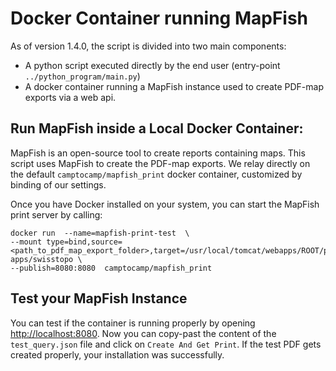 # Docker Container running MapFish
As of version 1.4.0, the script is divided into two main components:

- A python script executed directly by the end user (entry-point `../python_program/main.py`)
- A docker container running a MapFish instance used to create PDF-map exports via a web api.

## Run MapFish inside a Local Docker Container:
MapFish is an open-source tool to create reports containing maps. This script uses MapFish to create the PDF-map
exports. We relay directly on the default `camptocamp/mapfish_print` docker container, customized by binding of our
settings.

Once you have Docker installed on your system, you can start the MapFish print server by calling:

    docker run  --name=mapfish-print-test  \
    --mount type=bind,source=<path_to_pdf_map_export_folder>,target=/usr/local/tomcat/webapps/ROOT/print-apps/swisstopo \
    --publish=8080:8080  camptocamp/mapfish_print

## Test your MapFish Instance
You can test if the container is running properly by opening [http://localhost:8080](http://localhost:8080/). Now you
can copy-past the content of the `test_query.json` file and click on `Create And Get Print`. If the test PDF gets
created properly, your installation was successfully.
